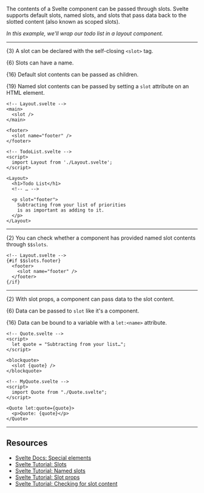The contents of a Svelte component can be passed through slots. Svelte supports default slots, named slots, and slots that pass data back to the slotted content (also known as scoped slots).

*In this example, we'll wrap our todo list in a layout component.*

---

{3} A slot can be declared with the self-closing `<slot>` tag.

{6} Slots can have a name.

{16} Default slot contents can be passed as children.

{19} Named slot contents can be passed by setting a `slot` attribute on an HTML element.

```svelte
<!-- Layout.svelte -->
<main>
  <slot />
</main>

<footer>
  <slot name="footer" />
</footer>
```

```svelte
<!-- TodoList.svelte -->
<script>
  import Layout from './Layout.svelte';
</script>

<Layout>
  <h1>Todo List</h1>
  <!-- … -->

  <p slot="footer">
    Subtracting from your list of priorities
    is as important as adding to it.
  </p>
</Layout>
```

---

{2} You can check whether a component has provided named slot contents through `$$slots`.

```svelte
<!-- Layout.svelte -->
{#if $$slots.footer}
  <footer>
    <slot name="footer" />
  </footer>
{/if}
```

---

{2} With slot props, a component can pass data to the slot content.

{6} Data can be passed to `slot` like it's a component.

{16} Data can be bound to a variable with a `let:<name>` attribute.

```svelte
<!-- Quote.svelte -->
<script>
  let quote = "Subtracting from your list…";
</script>

<blockquote>
  <slot {quote} />
</blockquote>
```

```svelte
<!-- MyQuote.svelte -->
<script>
  import Quote from "./Quote.svelte";
</script>

<Quote let:quote={quote}>
  <p>Quote: {quote}</p>
</Quote>
```

---

## Resources

- [Svelte Docs: Special elements](https://svelte.dev/docs/special-elements#slot)
- [Svelte Tutorial: Slots](https://learn.svelte.dev/tutorial/slots)
- [Svelte Tutorial: Named slots](https://learn.svelte.dev/tutorial/named-slots)
- [Svelte Tutorial: Slot props](https://learn.svelte.dev/tutorial/slot-props)
- [Svelte Tutorial: Checking for slot content](https://learn.svelte.dev/tutorial/slot-props)
